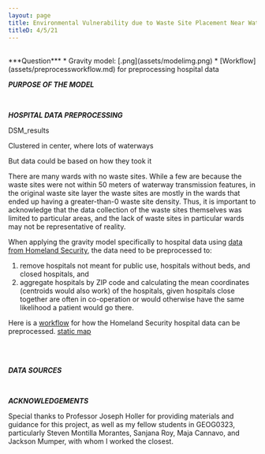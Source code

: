 ```yaml
---
layout: page
title: Environmental Vulnerability due to Waste Site Placement Near Water Transmission Features in Dar es Salaam
titleD: 4/5/21
---
```


<br>
***Question***
* Gravity model: [.png](assets/modelimg.png)
* [Workflow](assets/preprocessworkflow.md) for preprocessing hospital data

<br>

***PURPOSE OF THE MODEL***



<br>

***HOSPITAL DATA PREPROCESSING***

DSM_results

Clustered in center, where lots of waterways

But data could be based on how they took it

There are many wards with no waste sites. While a few are because the waste sites were not within 50 meters of waterway transmission features, 
in the original waste site layer the waste sites are mostly in the wards that ended up having a greater-than-0 waste site density. 
Thus, it is important to acknowledge that the data collection of the waste sites themselves was limited to particular areas, and the 
lack of waste sites in particular wards may not be representative of reality.






When applying the gravity model specifically to hospital data using [data from Homeland Security](https://hifld-geoplatform.opendata.arcgis.com/datasets/6ac5e325468c4cb9b905f1728d6fbf0f_0), 
the data need to be preprocessed to: 

1. remove hospitals not meant for public use, hospitals without beds, and closed hospitals, and  
1. aggregate hospitals by ZIP code and calculating the mean coordinates (centroids would also work) of the hospitals, given hospitals close together 
are often in co-operation or would otherwise have the same likelihood a patient would go there. 

Here is a [workflow](assets/preprocessworkflow.md) for how the Homeland Security hospital data can be preprocessed. 
[static map](assets/dsm_staticmap.jpg)

<br>


<br>

***DATA SOURCES***



<br>

***ACKNOWLEDGEMENTS***

Special thanks to Professor Joseph Holler for providing materials and guidance for this project, as well as 
my fellow students in GEOG0323, particularly Steven Montilla Morantes, Sanjana Roy, Maja Cannavo, and Jackson Mumper, with whom I worked the closest. 

